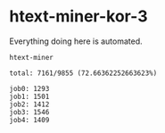 # htext-miner-kor-3

Everything doing here is automated.

```
htext-miner

total: 7161/9855 (72.66362252663623%)

job0: 1293
job1: 1501
job2: 1412
job3: 1546
job4: 1409
```